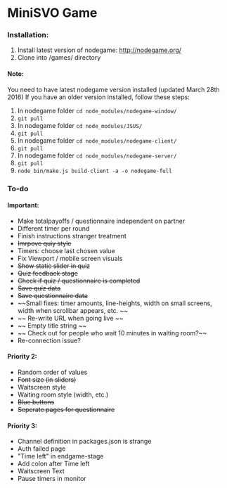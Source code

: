 # MiniSVO Game

### Installation:
1. Install latest version of nodegame: http://nodegame.org/
2. Clone into /games/ directory

#### Note:
You need to have latest nodegame version installed (updated March 28th 2016)
If you have an older version installed, follow these steps:

1. In nodegame folder `cd node_modules/nodegame-window/`
2. `git pull`
3. In nodegame folder `cd node_modules/JSUS/`
4. `git pull`
5. In nodegame folder `cd node_modules/nodegame-client/`
6. `git pull`
7. In nodegame folder `cd node_modules/nodegame-server/`
8. `git pull`
9. `node bin/make.js build-client -a -o nodegame-full`


### To-do

#### Important:
- Make totalpayoffs / questionnaire independent on partner
- Different timer per round
- Finish instructions stranger treatment
- ~~Imrpove quiy style~~
- Timers: choose last chosen value
- Fix Viewport / mobile screen visuals
- ~~Show static slider in quiz~~
- ~~Quiz feedback stage~~
- ~~Check if quiz / questionnaire is completed~~
- ~~Save quiz data~~
- ~~Save questionnaire data~~
- ~~Small fixes: timer amounts, line-heights, width on small screens, width when scrollbar appears, etc. ~~
- ~~ Re-write URL when going live ~~
- ~~ Empty title string ~~
- ~~ Check out for people who wait 10 minutes in waiting room?~~ 
- Re-connection issue?


#### Priority 2:
- Random order of values
- ~~Font size (in sliders)~~
- Waitscreen style
- Waiting room style (width, etc.)
- ~~Blue buttons~~
- ~~Seperate pages for questionnaire~~


#### Priority 3:
- Channel definition in packages.json is strange
- Auth failed page
- "Time left" in endgame-stage
- Add colon after Time left
- Waitscreen Text
- Pause timers in monitor

